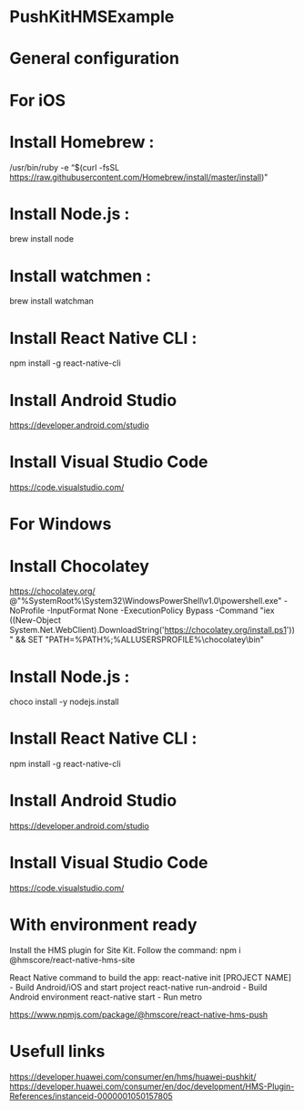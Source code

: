 # PushKitHMSExample

# General configuration

# For iOS
# Install Homebrew :
/usr/bin/ruby -e “$(curl -fsSL https://raw.githubusercontent.com/Homebrew/install/master/install)"

# Install Node.js :
brew install node

# Install watchmen :
brew install watchman

# Install React Native CLI :
npm install -g react-native-cli

# Install Android Studio
https://developer.android.com/studio

# Install Visual Studio Code
https://code.visualstudio.com/

# For Windows
# Install Chocolatey
https://chocolatey.org/
@"%SystemRoot%\System32\WindowsPowerShell\v1.0\powershell.exe" -NoProfile -InputFormat None -ExecutionPolicy Bypass -Command "iex ((New-Object System.Net.WebClient).DownloadString('https://chocolatey.org/install.ps1'))" && SET "PATH=%PATH%;%ALLUSERSPROFILE%\chocolatey\bin"

# Install Node.js :
choco install -y nodejs.install

# Install React Native CLI :
npm install -g react-native-cli

# Install Android Studio
https://developer.android.com/studio

# Install Visual Studio Code
https://code.visualstudio.com/

# With environment ready
Install the HMS plugin for Site Kit. Follow the command:
npm i @hmscore/react-native-hms-site

React Native command to build the app:
react-native init [PROJECT NAME] - Build Android/iOS and start project
react-native run-android - Build Android environment
react-native start - Run metro

https://www.npmjs.com/package/@hmscore/react-native-hms-push

# Usefull links
https://developer.huawei.com/consumer/en/hms/huawei-pushkit/
https://developer.huawei.com/consumer/en/doc/development/HMS-Plugin-References/instanceid-0000001050157805
